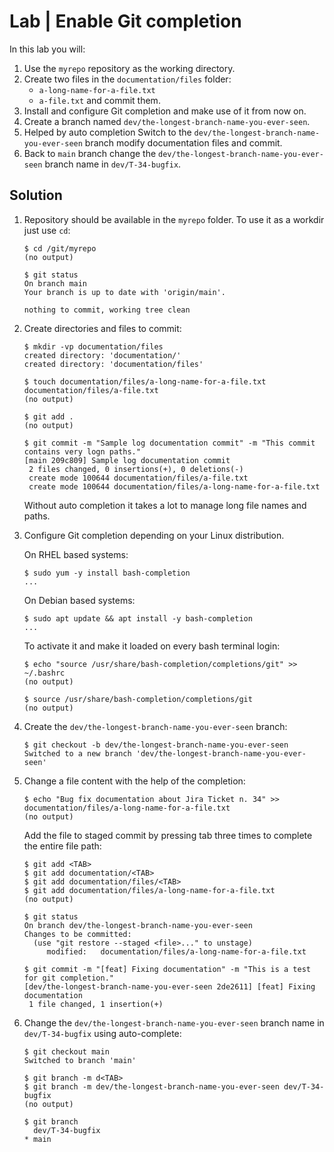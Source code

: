 # Lab | Enable Git completion

In this lab you will:

1. Use the `myrepo` repository as the working directory.
2. Create two files in the `documentation/files` folder:
   - `a-long-name-for-a-file.txt`
   - `a-file.txt`
   and commit them.
3. Install and configure Git completion and make use of it from now on.
4. Create a branch named `dev/the-longest-branch-name-you-ever-seen`.
5. Helped by auto completion Switch to the
   `dev/the-longest-branch-name-you-ever-seen`
   branch modify documentation files and commit.
6. Back to `main` branch change the `dev/the-longest-branch-name-you-ever-seen`
   branch name in `dev/T-34-bugfix`.

## Solution

1. Repository should be available in the `myrepo` folder. To use it as a workdir
   just use `cd`:

   ```console
   $ cd /git/myrepo
   (no output)

   $ git status
   On branch main
   Your branch is up to date with 'origin/main'.

   nothing to commit, working tree clean
   ```

2. Create directories and files to commit:

   ```console
   $ mkdir -vp documentation/files
   created directory: 'documentation/'
   created directory: 'documentation/files'

   $ touch documentation/files/a-long-name-for-a-file.txt documentation/files/a-file.txt
   (no output)

   $ git add .
   (no output)

   $ git commit -m "Sample log documentation commit" -m "This commit contains very logn paths."
   [main 209c809] Sample log documentation commit
    2 files changed, 0 insertions(+), 0 deletions(-)
    create mode 100644 documentation/files/a-file.txt
    create mode 100644 documentation/files/a-long-name-for-a-file.txt
   ```

   Without auto completion it takes a lot to manage long file names and paths.

3. Configure Git completion depending on your Linux distribution.

   On RHEL based systems:

   ```console
   $ sudo yum -y install bash-completion
   ...
   ```

   On Debian based systems:

   ```console
   $ sudo apt update && apt install -y bash-completion
   ...
   ```

   To activate it and make it loaded on every bash terminal login:

   ```console
   $ echo "source /usr/share/bash-completion/completions/git" >> ~/.bashrc
   (no output)

   $ source /usr/share/bash-completion/completions/git
   (no output)
   ```

4. Create the `dev/the-longest-branch-name-you-ever-seen` branch:

   ```console
   $ git checkout -b dev/the-longest-branch-name-you-ever-seen
   Switched to a new branch 'dev/the-longest-branch-name-you-ever-seen'
   ```

5. Change a file content with the help of the completion:

   ```console
   $ echo "Bug fix documentation about Jira Ticket n. 34" >> documentation/files/a-long-name-for-a-file.txt
   (no output)
   ```

   Add the file to staged commit by pressing tab three times to complete the
   entire file path:

   ```console
   $ git add <TAB>
   $ git add documentation/<TAB>
   $ git add documentation/files/<TAB>
   $ git add documentation/files/a-long-name-for-a-file.txt
   (no output)

   $ git status
   On branch dev/the-longest-branch-name-you-ever-seen
   Changes to be committed:
     (use "git restore --staged <file>..." to unstage)
        modified:   documentation/files/a-long-name-for-a-file.txt

   $ git commit -m "[feat] Fixing documentation" -m "This is a test for git completion."
   [dev/the-longest-branch-name-you-ever-seen 2de2611] [feat] Fixing documentation
    1 file changed, 1 insertion(+)
   ```

6. Change the `dev/the-longest-branch-name-you-ever-seen` branch name in
   `dev/T-34-bugfix` using auto-complete:

   ```console
   $ git checkout main
   Switched to branch 'main'

   $ git branch -m d<TAB>
   $ git branch -m dev/the-longest-branch-name-you-ever-seen dev/T-34-bugfix
   (no output)

   $ git branch
     dev/T-34-bugfix
   * main
   ```
